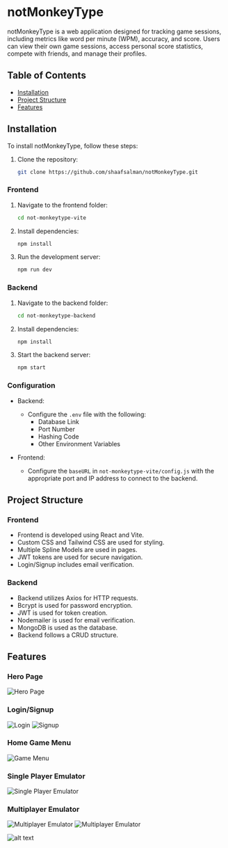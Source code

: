 # notMonkeyType

notMonkeyType is a web application designed for tracking game sessions, including metrics like word per minute (WPM), accuracy, and score. Users can view their own game sessions, access personal score statistics, compete with friends, and manage their profiles.

## Table of Contents

- [Installation](#installation)
- [Project Structure](#project-structure)
- [Features](#features)

## Installation

To install notMonkeyType, follow these steps:

1. Clone the repository:
   ```bash
   git clone https://github.com/shaafsalman/notMonkeyType.git
   ```


### Frontend

1. Navigate to the frontend folder:
   ```bash
   cd not-monkeytype-vite
   ```

2. Install dependencies:
   ```bash
   npm install
   ```

3. Run the development server:
   ```bash
   npm run dev
   ```

### Backend

1. Navigate to the backend folder:
   ```bash
   cd not-monkeytype-backend
   ```

2. Install dependencies:
   ```bash
   npm install
   ```

3. Start the backend server:
   ```bash
   npm start
   ```

### Configuration

- Backend:
  - Configure the `.env` file with the following:
    - Database Link
    - Port Number
    - Hashing Code
    - Other Environment Variables

- Frontend:
  - Configure the `baseURL` in `not-monkeytype-vite/config.js` with the appropriate port and IP address to connect to the backend.

## Project Structure

### Frontend

- Frontend is developed using React and Vite.
- Custom CSS and Tailwind CSS are used for styling.
- Multiple Spline Models are used in pages.
- JWT tokens are used for secure navigation.
- Login/Signup includes email verification.

### Backend

- Backend utilizes Axios for HTTP requests.
- Bcrypt is used for password encryption.
- JWT is used for token creation.
- Nodemailer is used for email verification.
- MongoDB is used as the database.
- Backend follows a CRUD structure.

## Features


### Hero Page
![Hero Page](<Shots/Screenshot 2024-05-14 171817.png>)

### Login/Signup
![Login](<Shots/Screenshot 2024-05-14 171824.png>)
![Signup](<Shots/Screenshot 2024-05-14 171831.png>)

### Home Game Menu
![Game Menu](<Shots/Screenshot 2024-05-14 171936.png>)

### Single Player Emulator
![Single Player Emulator](<Shots/Screenshot 2024-05-14 172101.png>)

### Multiplayer Emulator
![Multiplayer Emulator](<Shots/Screenshot 2024-05-14 172131.png>)
![Multiplayer Emulator](<Shots/Screenshot 2024-05-14 172138.png>)

 ![alt text](<Shots/Screenshot 2024-05-14 172031.png>)
